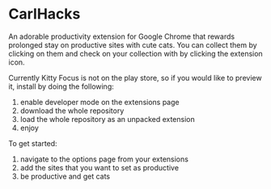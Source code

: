 # CarlHacks
An adorable productivity extension for Google Chrome that rewards prolonged stay on productive sites with cute cats.
You can collect them by clicking on them and check on your collection with by clicking the extension icon.

Currently Kitty Focus is not on the play store, so if you would like to preview it, install by doing the following:
1. enable developer mode on the extensions page
2. download the whole repository
3. load the whole repository as an unpacked extension
4. enjoy

To get started:
1. navigate to the options page from your extensions
2. add the sites that you want to set as productive
3. be productive and get cats
